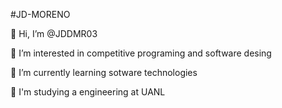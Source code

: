 #JD-MORENO

👋 Hi, I’m @JDDMR03

👀 I’m interested in competitive programing and software desing

🌱 I’m currently learning sotware technologies

📘 I'm studying a engineering at UANL

<!---
JDDMR03/JDDMR03 is a ✨ special ✨ repository because its `README.md` (this file) appears on your GitHub profile.
You can click the Preview link to take a look at your changes.
--->
